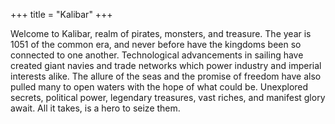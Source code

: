 +++
title = "Kalibar"
+++

Welcome to Kalibar, realm of pirates, monsters, and treasure. The year is 1051 of the common era, and never before have the kingdoms been so connected to one another. Technological advancements in sailing have created giant navies and trade networks which power industry and imperial interests alike. The allure of the seas and the promise of freedom have also pulled many to open waters with the hope of what could be. Unexplored secrets, political power, legendary treasures, vast riches, and manifest glory await. All it takes, is a hero to seize them.
